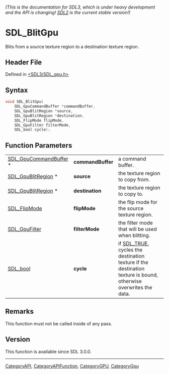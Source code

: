 ###### (This is the documentation for SDL3, which is under heavy development and the API is changing! [SDL2](https://wiki.libsdl.org/SDL2/) is the current stable version!)
# SDL_BlitGpu

Blits from a source texture region to a destination texture region.

## Header File

Defined in [<SDL3/SDL_gpu.h>](https://github.com/libsdl-org/SDL/blob/main/include/SDL3/SDL_gpu.h)

## Syntax

```c
void SDL_BlitGpu(
    SDL_GpuCommandBuffer *commandBuffer,
    SDL_GpuBlitRegion *source,
    SDL_GpuBlitRegion *destination,
    SDL_FlipMode flipMode,
    SDL_GpuFilter filterMode,
    SDL_bool cycle);
```

## Function Parameters

|                                                |                   |                                                                                                                             |
| ---------------------------------------------- | ----------------- | --------------------------------------------------------------------------------------------------------------------------- |
| [SDL_GpuCommandBuffer](SDL_GpuCommandBuffer) * | **commandBuffer** | a command buffer.                                                                                                           |
| [SDL_GpuBlitRegion](SDL_GpuBlitRegion) *       | **source**        | the texture region to copy from.                                                                                            |
| [SDL_GpuBlitRegion](SDL_GpuBlitRegion) *       | **destination**   | the texture region to copy to.                                                                                              |
| [SDL_FlipMode](SDL_FlipMode)                   | **flipMode**      | the flip mode for the source texture region.                                                                                |
| [SDL_GpuFilter](SDL_GpuFilter)                 | **filterMode**    | the filter mode that will be used when blitting.                                                                            |
| [SDL_bool](SDL_bool)                           | **cycle**         | if [SDL_TRUE](SDL_TRUE), cycles the destination texture if the destination texture is bound, otherwise overwrites the data. |

## Remarks

This function must not be called inside of any pass.

## Version

This function is available since SDL 3.0.0.

----
[CategoryAPI](CategoryAPI), [CategoryAPIFunction](CategoryAPIFunction), [CategoryGPU](CategoryGPU), [CategoryGpu](CategoryGpu)


